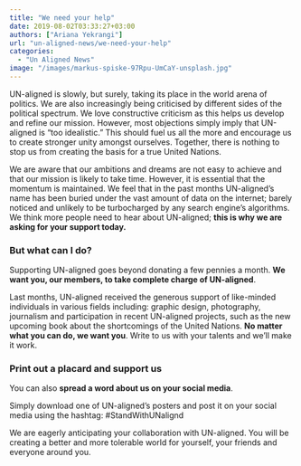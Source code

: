 ```yaml
---
title: "We need your help"
date: 2019-08-02T03:33:27+03:00
authors: ["Ariana Yekrangi"]
url: "un-aligned-news/we-need-your-help"
categories: 
  - "Un Aligned News"
image: "/images/markus-spiske-97Rpu-UmCaY-unsplash.jpg"
---
```


UN-aligned is slowly, but surely, taking its place in the world arena of politics. We are also increasingly being criticised by different sides of the political spectrum. We love constructive criticism as this helps us develop and refine our mission. However, most objections simply imply that UN-aligned is “too idealistic.” This should fuel us all the more and encourage us to create stronger unity amongst ourselves. Together, there is nothing to stop us from creating the basis for a true United Nations.

We are aware that our ambitions and dreams are not easy to achieve and that our mission is likely to take time. However, it is essential that the momentum is maintained. We feel that in the past months UN-aligned’s name has been buried under the vast amount of data on the internet; barely noticed and unlikely to be turbocharged by any search engine’s algorithms. We think more people need to hear about UN-aligned; **this is why we are asking for your support today.**

### **But what can I do?**

Supporting UN-aligned goes beyond donating a few pennies a month. **We want you, our members, to take complete charge of UN-aligned**.

Last months, UN-aligned received the generous support of like-minded individuals in various fields including: graphic design, photography, journalism and participation in recent UN-aligned projects, such as the new upcoming book about the shortcomings of the United Nations. **No matter what you can do, we want you**. Write to us with your talents and we’ll make it work. 

### **Print out a placard and support us**

You can also **spread a word about us on your social media**.

Simply download one of UN-aligned’s posters and post it on your social media using the hashtag: #StandWithUNalignd

We are eagerly anticipating your collaboration with UN-aligned. You will be creating a better and more tolerable world for yourself, your friends and everyone around you.
